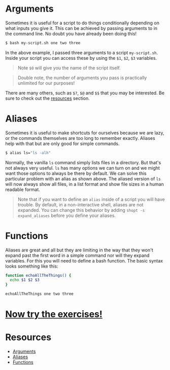 # Arguments <a id="arguments"></a>

Sometimes it is useful for a script to do things conditionally depending on what inputs you give it. This can be achieved by passing arguments to in the command line. No doubt you have already been doing this!

```sh
$ bash my-script.sh one two three
```

In the above example, I passed three arguments to a script `my-script.sh`. Inside your script you can access these by using the `$1`, `$2`, `$3` variables.

> Note `$0` will give you the name of the script itself.

> Double note, the number of arguments you pass is practically unlimited for our purposes!

There are many others, such as `$?`, `$@` and `$$` that you may be interested. Be sure to check out the [resources](#resources) section.

# Aliases <a id="aliases"></a>

Sometimes it is useful to make shortcuts for ourselves because we are lazy, or the commands themselves are too long to remember exactly. Aliases help with that but are only good for simple commands.

```sh
$ alias ls="ls -alh"
```

Normally, the vanilla `ls` command simply lists files in a directory. But that's not always very useful. `ls` has many options we can turn on and we might want those options to always be there by default. We can solve this particular problem with an alias as shown above. The aliased version of `ls` will now always show all files, in a list format and show file sizes in a human readable format.

> Note that if you want to define an `alias` inside of a script you will have trouble. By default, in a non-interactive shell, aliases are not expanded. You can change this behavior by adding `shopt -s expand_aliases` before you define your aliases.

# Functions <a id="functions"></a>

Aliases are great and all but they are limiting in the way that they won't expand past the first word in a simple command nor will they expand variables. For this you will need to define a bash function. The basic syntax looks something like this:

```sh
function echoAllTheThings() {
  echo $1 $2 $3
}

echoAllTheThings one two three
```

# [Now try the exercises!](lab.md)

# Resources <a id="resources"></a>

  - [Arguments](http://www.gnu.org/software/bash/manual/bash.html#Shell-Parameters)
  - [Aliases](http://www.gnu.org/software/bash/manual/bash.html#Aliases)
  - [Functions](http://www.gnu.org/software/bash/manual/bash.html#Shell-Functions)
